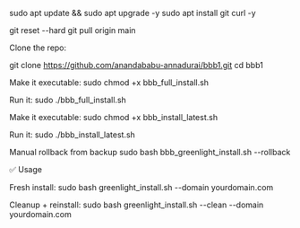 sudo apt update && sudo apt upgrade -y
sudo apt install git curl -y

git reset --hard
git pull origin main

Clone the repo:

git clone https://github.com/anandababu-annadurai/bbb1.git
cd bbb1


Make it executable:
sudo chmod +x bbb_full_install.sh


Run it:
sudo ./bbb_full_install.sh


Make it executable:
sudo chmod +x bbb_install_latest.sh


Run it:
sudo ./bbb_install_latest.sh 


Manual rollback from backup
sudo bash bbb_greenlight_install.sh --rollback


✅ Usage

Fresh install:
sudo bash greenlight_install.sh --domain yourdomain.com

Cleanup + reinstall:
sudo bash greenlight_install.sh --clean --domain yourdomain.com


